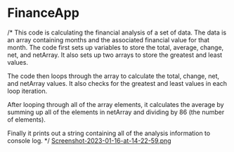# FinanceApp

/*
This code is calculating the financial analysis of a set of data. The data is an array containing months and the associated financial value for that month. The code first sets up variables to store the total, average, change, net, and netArray. It also sets up two arrays to store the greatest and least values. 

The code then loops through the array to calculate the total, change, net, and netArray values. It also checks for the greatest and least values in each loop iteration. 

After looping through all of the array elements, it calculates the average by summing up all of the elements in netArray and dividing by 86 (the number of elements). 

Finally it prints out a string containing all of the analysis information to console log. 
*/
[Screenshot-2023-01-16-at-14-22-59.png][FinanceApp]

[FinanceApp]: https://postimg.cc/F7XxC9rt